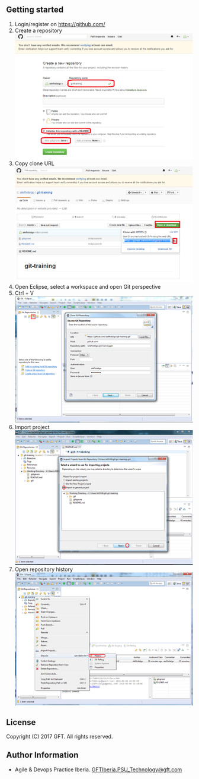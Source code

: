 ## Getting started
 1. Login/register on https://github.com/
 2. Create a repository
![alt text](resources/img/00.png)
 3. Copy clone URL
![alt text](resources/img/01.png)
 4. Open Eclipse, select a workspace and open Git perspective
 5. Ctrl + V
![alt text](resources/img/02.png)
 6. Import project
![alt text](resources/img/03.png)
 7. Open repository history
![alt text](resources/img/04.png)

## License
Copyright (C) 2017 GFT. All rights reserved.

## Author Information
* Agile & Devops Practice Iberia. GFTIberia.PSU_Technology@gft.com
